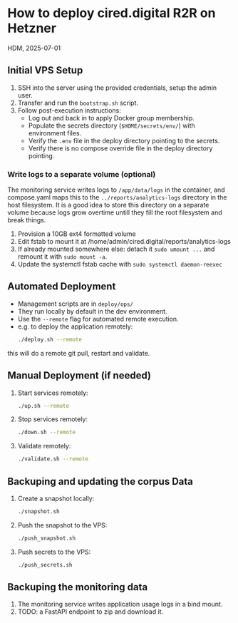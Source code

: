 # How to deploy cired.digital R2R on Hetzner

HDM, 2025-07-01


## Initial VPS Setup

1. SSH into the server using the provided credentials, setup the admin user.
2. Transfer and run the `bootstrap.sh` script.
3. Follow post-execution instructions:
   - Log out and back in to apply Docker group membership.
   - Populate the secrets directory (`$HOME/secrets/env/`) with environment files.
   - Verify the `.env` file in the deploy directory pointing to the secrets.
   - Verify there is no compose override file in the deploy directory pointing.

### Write logs to a separate volume (optional)

The monitoring service writes logs to `/app/data/logs` in the container,
and compose.yaml maps this to the `../reports/analytics-logs` directory in the host filesystem. It is a good idea to store this directory on a separate volume because logs grow overtime untill they fill the root filesystem and break things.

1. Provision a 10GB ext4 formatted volume
2. Edit fstab to mount it at /home/admin/cired.digital/reports/analytics-logs
3. If already mounted somewhere else: detach it `sudo umount ...` and remount it with `sudo mount -a`.
4. Update the systemctl fstab cache with `sudo systemctl daemon-reexec`

## Automated Deployment

- Management scripts are in `deploy/ops/`
- They run locally by default in the dev environment.
- Use the `--remote` flag for automated remote execution.
- e.g. to deploy the application remotely:
   ```bash
   ./deploy.sh --remote
   ```
this will do a remote git pull, restart and validate.

## Manual Deployment (if needed)

1. Start services remotely:
   ```bash
   ./up.sh --remote
   ```
2. Stop services remotely:
   ```bash
   ./down.sh --remote
   ```
3. Validate remotely:
   ```bash
   ./validate.sh --remote
   ```

## Backuping and updating the corpus Data

1. Create a snapshot locally:
   ```bash
   ./snapshot.sh
   ```
2. Push the snapshot to the VPS:
   ```bash
   ./push_snapshot.sh
   ```
3. Push secrets to the VPS:
   ```bash
   ./push_secrets.sh
   ```
## Backuping the monitoring data

1. The monitoring service writes application usage logs in a bind mount.
2. TODO: a FastAPI endpoint to zip and download it.
